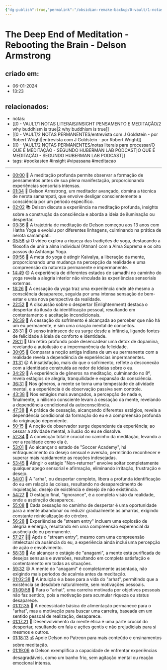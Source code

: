```yaml
---
{"dg-publish":true,"permalink":"/obsidian-remake-backup/0-vault/1-notas-literais/gerais-interesses/the-deep-end-of-meditation-rebooting-the-brain-delson-armstrong/","tags":["podkasten","insight","vipassana","meditacao"],"dgHomeLink":true,"dgShowLocalGraph":true,"dgShowFileTree":true,"dgEnableSearch":true,"noteIcon":""}
---
```


# The Deep End of Meditation - Rebooting the Brain - Delson Armstrong

## criado em: 
- 06-01-2024
- 13:23
## relacionados:
- notas: 
- [[0 - VAULT/1 NOTAS LITERAIS/INSIGHT PENSAMENTO E MEDITAÇÃO/2 why buddhism is true\|2 why buddhism is true]]
- [[0 - VAULT/2 NOTAS PERMANENTES/entrevista com J Goldstein - por Robert Wright\|entrevista com J Goldstein - por Robert Wright]]
- [[0 - VAULT/2 NOTAS PERMANENTES/notas literais para processar/O QUE É MEDITAÇÃO - SEGUNDO HUBERMAN LAB PODCAST\|O QUE É MEDITAÇÃO - SEGUNDO HUBERMAN LAB PODCAST]]
- tags: #podkasten #insight #vipassana #meditacao
---
- [00:00](https://www.youtube.com/watch?v=12s9L0VOAMA&t=0s) 🤯 A meditação profunda permite observar a formação de pensamentos antes de sua plena manifestação, proporcionando experiências sensoriais intensas.
- [01:34](https://www.youtube.com/watch?v=12s9L0VOAMA&t=94s) 🧠 Delson Armstrong, um meditador avançado, domina a técnica de nerota samampati, que envolve desligar conscientemente a consciência por um período específico.
- [02:02](https://www.youtube.com/watch?v=12s9L0VOAMA&t=122s) 📚 Delson discute a experiência na meditação profunda, insights sobre a construção da consciência e aborda a ideia de iluminação ou despertar.
- [03:36](https://www.youtube.com/watch?v=12s9L0VOAMA&t=216s) 🧘 A trajetória de meditação de Delson começou aos 13 anos com Hatha Yoga e evoluiu por diferentes linhagens, culminando na prática de nerota samampati.
- [05:56](https://www.youtube.com/watch?v=12s9L0VOAMA&t=356s) 🕉️ O vídeo explora a riqueza das tradições de yoga, destacando a filosofia de unir a alma individual (Atman) com a Alma Suprema e os oito passos do Ashtanga Yoga.
- [09:56](https://www.youtube.com/watch?v=12s9L0VOAMA&t=596s) 🌅 A meta do yoga é atingir Kaivalya, a liberação da mente, proporcionando uma mudança na percepção da realidade e uma compreensão da natureza permanente e impermanente.
- [14:49](https://www.youtube.com/watch?v=12s9L0VOAMA&t=889s) 😊 A experiência de diferentes estados de samadhi no caminho do yoga revela a alegria interior não vinculada às experiências sensoriais externas.
- [18:26](https://www.youtube.com/watch?v=12s9L0VOAMA&t=1106s) 🌌 A cessação da yoga traz uma experiência onde até mesmo a consciência desaparece, seguida por uma intensa sensação de bem-estar e uma nova perspectiva da realidade.
- [22:52](https://www.youtube.com/watch?v=12s9L0VOAMA&t=1372s) 🌟 A discussão sobre o despertar (Enlightenment) destaca o despertar da ilusão da identificação pessoal, resultando em contentamento e aceitação incondicionais.
- [26:39](https://youtu.be/12s9L0VOAMA?t=1599s) 🧘 A cessação do sofrimento é alcançada ao perceber que não há um eu permanente, e sim uma criação mental de conceitos.
- [28:31](https://youtu.be/12s9L0VOAMA?t=1711s) 🔄 O senso intrínseco de eu surge desde a infância, ligando fontes de felicidade à ideia de conforto e identidade.
- [29:11](https://youtu.be/12s9L0VOAMA?t=1751s) 🧠 Um retiro profundo pode desencadear uma detox de dopamina, revelando a autoilusão e a impermanência da felicidade.
- [30:05](https://youtu.be/12s9L0VOAMA?t=1805s) 🔄 Comparar a noção antiga indiana de um eu permanente com a realidade revela a dependência de experiências impermanentes.
- [31:31](https://youtu.be/12s9L0VOAMA?t=1891s) 😔 A insatisfação, mais do que o sofrimento, reflete a desconexão com a identidade construída ao redor de ideias sobre o eu.
- [34:29](https://youtu.be/12s9L0VOAMA?t=2069s) 🧘 A experiência de gêneros na meditação, culminando no 8º, revela estágios de alegria, tranquilidade e expansão da consciência.
- [36:31](https://youtu.be/12s9L0VOAMA?t=2191s) 💭 Nos gêneros, a mente se torna uma tempestade de atividade mental, e a experiência é de observação passiva sem controle.
- [43:38](https://youtu.be/12s9L0VOAMA?t=2618s) 🌌 Nos estágios mais avançados, a percepção de nada e, finalmente, o niilismo consciente levam à cessação da mente, revelando a dependência condicional da autoconsciência.
- [47:38](https://youtu.be/12s9L0VOAMA?t=2858s) 🔄 A prática de cessação, alcançando diferentes estágios, revela a dependência condicional da formação do eu e a compreensão profunda da originação dependente.
- [50:15](https://youtu.be/12s9L0VOAMA?t=3015s) 🔄 A noção de observador surge dependente da experiência; ao cessar a atividade mental, a ilusão do eu se dissolve.
- [52:34](https://www.youtube.com/watch?v=12s9L0VOAMA&t=3154s) 🧘 A convicção total é crucial no caminho da meditação, levando a ver a realidade como ela é.
- [53:01](https://www.youtube.com/watch?v=12s9L0VOAMA&t=3181s) 🧠 Ao alcançar o estado de "Soccer Academy", há enfraquecimento do desejo sensual e aversão, permitindo reconhecer e superar mais rapidamente as reações indesejadas.
- [53:45](https://www.youtube.com/watch?v=12s9L0VOAMA&t=3225s) 🤲 Atingir o estágio "Non-returner" envolve soltar completamente qualquer apego sensorial e afirmação, eliminando irritação, frustração e desejo.
- [54:01](https://www.youtube.com/watch?v=12s9L0VOAMA&t=3241s) 🌌 A "arha", ou despertar completo, libera a profunda identificação do eu em relação às coisas, resultando no desaparecimento de inquietação, desejo de existência e desejo de não existência.
- [54:27](https://www.youtube.com/watch?v=12s9L0VOAMA&t=3267s) 🚪 O estágio final, "ignorance", é a completa visão da realidade, onde a aspiração desaparece.
- [55:08](https://www.youtube.com/watch?v=12s9L0VOAMA&t=3308s) 🔄 Cada cessação no caminho de despertar é uma oportunidade para a mente abandonar ou reduzir gradualmente as amarras, exigindo constante reinicialização do cérebro.
- [56:28](https://www.youtube.com/watch?v=12s9L0VOAMA&t=3388s) 🌈 Experiências de "stream entry" incluem uma explosão de alegria e energia, resultando em uma compreensão experencial da ausência do eu permanente.
- [57:27](https://www.youtube.com/watch?v=12s9L0VOAMA&t=3447s) 🧘‍♂️ Após o "stream entry", mesmo com uma compreensão intelectual da ausência do eu, a experiência ainda inclui uma percepção de ação e envolvimento.
- [58:39](https://www.youtube.com/watch?v=12s9L0VOAMA&t=3519s) 🌅 Ao alcançar o estágio de "anagami", a mente está purificada de desejos sensuais e aversões, resultando em completa satisfação e contentamento em todas as situações.
- [59:32](https://www.youtube.com/watch?v=12s9L0VOAMA&t=3572s) 😌 A mente do "anagami" é completamente assentada, não exigindo mais períodos de acalmia antes da meditação.
- [01:02:38](https://www.youtube.com/watch?v=12s9L0VOAMA&t=3758s) 🔄 A intuição é a base para a vida do "arhat", permitindo que a existência se desdobre naturalmente, sem motivações pessoais.
- [01:09:58](https://www.youtube.com/watch?v=12s9L0VOAMA&t=4198s) 💼 Para o "arhat", uma carreira motivada por objetivos pessoais não faz sentido, pois a motivação para acumular riqueza ou status desaparece.
- [01:12:35](https://www.youtube.com/watch?v=12s9L0VOAMA&t=4355s) 🍲 A necessidade básica de alimentação permanece para o "arhat", mas a motivação para buscar uma carreira, baseada em um sentido pessoal de realização, desaparece.
- [01:17:21](https://www.youtube.com/watch?v=12s9L0VOAMA&t=4641s) 🧠 Desenvolvimento da mente ética é uma parte crucial do despertar, resultando em fala e ações gentis e não prejudiciais para si mesmos e outros.
- [01:18:13](https://www.youtube.com/watch?v=12s9L0VOAMA&t=4693s) 💰 Apoie Delson no Patreon para mais conteúdo e ensinamentos sobre meditação.
- [01:19:06](https://www.youtube.com/watch?v=12s9L0VOAMA&t=4746s) ❄️ Delson exemplifica a capacidade de enfrentar experiências desagradáveis, como um banho frio, sem agitação mental ou reação emocional intensa.